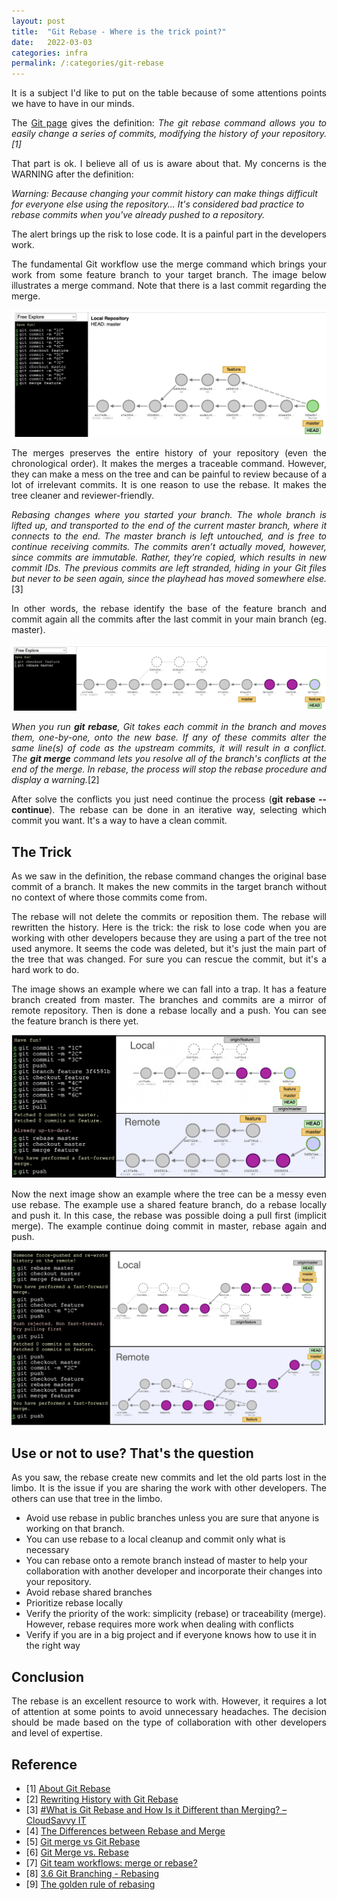 ```yaml
---
layout: post
title:  "Git Rebase - Where is the trick point?"
date:   2022-03-03
categories: infra
permalink: /:categories/git-rebase
---
```


<p style="text-align: justify;">It is a subject I'd like to put on the table because of some attentions points we have to have in our minds.</p>

<p style="text-align: justify;">The <a href="https://docs.github.com/es/get-started/using-git/about-git-rebase" >Git page</a> gives the definition: <em>The git rebase command allows you to easily change a series of commits, modifying the history of your repository.[1]</em></p>

<p style="text-align: justify;">That part is ok. I believe all of us is aware about that. My concerns is the WARNING after the definition:</p>

<p><em>Warning: Because changing your commit history can make things difficult for everyone else using the repository... It's considered bad practice to rebase commits when you've already pushed to a repository. </em></p>

<p style="text-align: justify;">The alert brings up the risk to lose code. It is a painful part in the developers work.</p>

<p style="text-align: justify;">The fundamental Git workflow use the merge command which brings your work from some feature branch to your target branch. The image below illustrates a merge command. Note that there is a last commit regarding the merge.</p>

<p><center>
  <img src="/img/infra/git/merge3.png"/>
</center></p>

<p style="text-align: justify;">The merges preserves the entire history of your repository (even the chronological order). It makes the merges a traceable command. However, they can make a mess on the tree and can be painful to review because of a lot of irrelevant commits. It is one reason to use the rebase. It makes the tree cleaner and reviewer-friendly.</p>

<p style="text-align: justify;"><em>Rebasing changes where you started your branch. The whole branch is lifted up, and transported to the end of the current master branch, where it connects to the end. The master branch is left untouched, and is free to continue receiving commits. The commits aren’t actually moved, however, since commits are immutable. Rather, they’re copied, which results in new commit IDs. The previous commits are left stranded, hiding in your Git files but never to be seen again, since the playhead has moved somewhere else.</em>[3]</p>

<p style="text-align: justify;">In other words, the rebase identify the base of the feature branch and commit again all the commits after the last commit in your main branch (eg. master).</p>

<p><center>
  <img src="/img/infra/git/rebase1.png"/>
</center></p>

<p style="text-align: justify;"><em>When you run <b>git rebase</b>, Git takes each commit in the branch and moves them, one-by-one, onto the new base. If any of these commits alter the same line(s) of code as the upstream commits, it will result in a conflict. The <b>git merge</b> command lets you resolve all of the branch's conflicts at the end of the merge. In rebase, the process will stop the rebase procedure and display a warning.</em>[2] </p>

<p style="text-align: justify;">After solve the conflicts you just need continue the process (<b>git rebase --continue</b>). The rebase can be done in an iterative way, selecting which commit you want. It's a way to have a clean commit.</p>


<h2>The Trick</h2>

<p style="text-align: justify;">As we saw in the definition, the rebase command changes the original base commit of a branch. It makes the new commits in the target branch without no context of where those commits come from. </p>

<p style="text-align: justify;">The rebase will not delete the commits or reposition them. The rebase will rewritten the history. Here is the trick: the risk to lose code when you are working with other developers because they are using a part of the tree not used anymore. It seems the code was deleted, but it's just the main part of the tree that was changed. For sure you can rescue the commit, but it's a hard work to do.</p>

<p style="text-align: justify;">The image shows an example where we can fall into a trap. It has a feature branch created from master. The branches and commits are a mirror of remote repository. Then is done a rebase locally and a push. You can see the feature branch is there yet.</p>

<p><center>
  <img src="/img/infra/git/rebase2.png"/>
</center></p>

<p style="text-align: justify;">Now the next image show an example where the tree can be a messy even use rebase. The example use a shared feature branch, do a rebase locally and push it. In this case, the rebase was possible doing a pull first (implicit merge). The example continue doing commit in master, rebase again and push.</p>

<p><center>
  <img src="/img/infra/git/rebase3.png" />
</center></p>


<h2>Use or not to use? That's the question</h2>

<p style="text-align: justify;">As you saw, the rebase create new commits and let the old parts lost in the limbo. It is the issue if you are sharing the work with other developers. The others can use that tree in the limbo.</p>

<ul>
  <li>Avoid use rebase in public branches unless you are sure that anyone is working on that branch.</li>
  <li>You can use rebase to a local cleanup and commit only what is necessary</li>
  <li>You can rebase onto a remote branch instead of master to help your collaboration with another developer and incorporate their changes into your repository.</li>
  <li>Avoid rebase shared branches</li>
  <li>Prioritize rebase locally</li>
  <li>Verify the priority of the work: simplicity (rebase) or traceability (merge). However, rebase requires more work when dealing with conflicts</li>
  <li>Verify if you are in a big project and if everyone knows how to use it in the right way</li>
</ul>

<h2>Conclusion</h2>

<p style="text-align: justify;">The rebase is an excellent resource to work with. However, it requires a lot of attention at some points to avoid unnecessary headaches. The decision should be made based on the type of collaboration with other developers and level of expertise.</p>

<h2>Reference</h2>

<ul>
  <li>[1] <a href="https://docs.github.com/es/get-started/using-git/about-git-rebase">About Git Rebase</a></li>
  <li>[2] <a href="https://code.tutsplus.com/tutorials/rewriting-history-with-git-rebase--cms-23191">Rewriting History with Git Rebase</a></li>
  <li>[3] <a href="https://en.buradabiliyorum.com/what-is-git-rebase-and-how-is-it-different-than-merging-cloudsavvy-it/">#What is Git Rebase and How Is it Different than Merging? – CloudSavvy IT</a></li>
  <li>[4] <a href="https://towardsdatascience.com/the-differences-between-rebase-and-merge-30c91cd18f30">The Differences between Rebase and Merge</a></li>
  <li>[5] <a href="https://medium.com/pranayaggarwal25/git-merge-rebase-d8b91825bbb1">Git merge vs Git Rebase</a></li>
  <li>[6] <a href="https://dzone.com/articles/git-merge-vs-rebase">Git Merge vs. Rebase</a></li>
  <li>[7] <a href="https://www.atlassian.com/git/articles/git-team-workflows-merge-or-rebase">Git team workflows: merge or rebase?</a></li>
  <li>[8] <a href="https://git-scm.com/book/en/v2/Git-Branching-Rebasing">3.6 Git Branching - Rebasing</a></li>
  <li>[9] <a href="https://git.logikum.hu/tutorials/merge-rebase/golden-rule">The golden rule of rebasing</a></li>
</ul>
